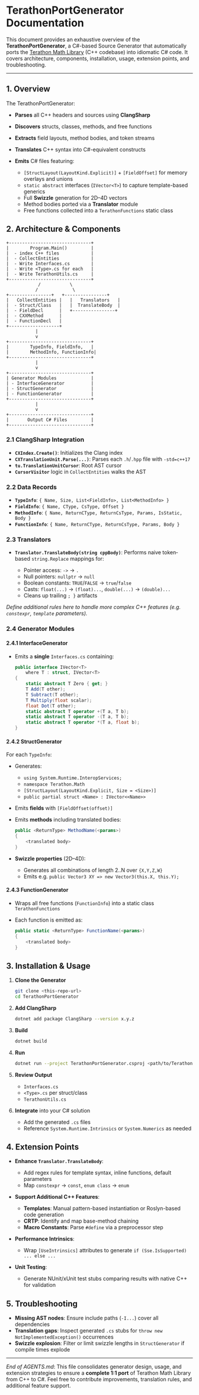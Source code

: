 # TerathonPortGenerator Documentation

This document provides an exhaustive overview of the **TerathonPortGenerator**, a C#-based Source Generator that automatically ports the [Terathon Math Library](https://github.com/EricLengyel/Terathon-Math-Library) (C++ codebase) into idiomatic C# code. It covers architecture, components, installation, usage, extension points, and troubleshooting.

---

## 1. Overview

The TerathonPortGenerator:

* **Parses** all C++ headers and sources using **ClangSharp**
* **Discovers** structs, classes, methods, and free functions
* **Extracts** field layouts, method bodies, and token streams
* **Translates** C++ syntax into C#-equivalent constructs
* **Emits** C# files featuring:

  * `[StructLayout(LayoutKind.Explicit)]` + `[FieldOffset]` for memory overlays and unions
  * `static abstract` interfaces (`IVector<T>`) to capture template-based generics
  * Full **Swizzle** generation for 2D–4D vectors
  * Method bodies ported via a **Translator** module
  * Free functions collected into a `TerathonFunctions` static class

## 2. Architecture & Components

```
+-------------------------------+
|        Program.Main()         |
|  - index C++ files            |
|  - CollectEntities            |
|  - Write Interfaces.cs        |
|  - Write <Type>.cs for each   |
|  - Write TerathonUtils.cs     |
+-------------------------------+
            /           \
           /             \
+----------------+   +----------------+
|   CollectEntities |   |   Translators   |
|  - Struct/Class   |   |  TranslateBody  |
|  - FieldDecl      |   +----------------+
|  - CXXMethod      |
|  - FunctionDecl   |
+-------------------+
           |
           v
+-------------------------------+
|        TypeInfo, FieldInfo,   |
|        MethodInfo, FunctionInfo|
+-------------------------------+
           |
           v
+-------------------------------+
| Generator Modules             |
| - InterfaceGenerator          |
| - StructGenerator             |
| - FunctionGenerator           |
+-------------------------------+
           |
           v
+-------------------------------+
|       Output C# Files         |
+-------------------------------+
```

### 2.1 ClangSharp Integration

* **`CXIndex.Create()`**: Initializes the Clang index
* **`CXTranslationUnit.Parse(...)`**: Parses each `.h`/`.hpp` file with `-std=c++17`
* **`tu.TranslationUnitCursor`**: Root AST cursor
* **`CursorVisitor`** logic in `CollectEntities` walks the AST

### 2.2 Data Records

* **`TypeInfo`**: `{ Name, Size, List<FieldInfo>, List<MethodInfo> }`
* **`FieldInfo`**: `{ Name, CType, CsType, Offset }`
* **`MethodInfo`**: `{ Name, ReturnCType, ReturnCsType, Params, IsStatic, Body }`
* **`FunctionInfo`**: `{ Name, ReturnCType, ReturnCsType, Params, Body }`

### 2.3 Translators

* **`Translator.TranslateBody(string cppBody)`**: Performs naive token‐based `string.Replace` mappings for:

  * Pointer access: `->` → `.`
  * Null pointers: `nullptr` → `null`
  * Boolean constants: `TRUE`/`FALSE` → `true`/`false`
  * Casts: `float(...)` → `(float)...`, `double(...)` → `(double)...`
  * Cleans up trailing `; }` artifacts

*Define additional rules here to handle more complex C++ features (e.g. `constexpr`, `template` parameters).*

### 2.4 Generator Modules

#### 2.4.1 InterfaceGenerator

* Emits a **single** `Interfaces.cs` containing:

  ```csharp
  public interface IVector<T>
      where T : struct, IVector<T>
  {
      static abstract T Zero { get; }
      T Add(T other);
      T Subtract(T other);
      T Multiply(float scalar);
      float Dot(T other);
      static abstract T operator +(T a, T b);
      static abstract T operator -(T a, T b);
      static abstract T operator *(T a, float b);
  }
  ```

#### 2.4.2 StructGenerator

For each `TypeInfo`:

* Generates:

  * `using System.Runtime.InteropServices;`
  * `namespace Terathon.Math`
  * `[StructLayout(LayoutKind.Explicit, Size = <Size>)]`
  * `public partial struct <Name> : IVector<<Name>>`
* Emits **fields** with `[FieldOffset(offset)]`
* Emits **methods** including translated bodies:

  ```csharp
  public <ReturnType> MethodName(<params>)
  {
      <translated body>
  }
  ```
* **Swizzle properties** (2D–4D):

  * Generates all combinations of length 2..N over `{X,Y,Z,W}`
  * Emits e.g. `public Vector3 XY => new Vector3(this.X, this.Y);`

#### 2.4.3 FunctionGenerator

* Wraps all free functions (`FunctionInfo`) into a static class `TerathonFunctions`
* Each function is emitted as:

  ```csharp
  public static <ReturnType> FunctionName(<params>)
  {
      <translated body>
  }
  ```

## 3. Installation & Usage

1. **Clone the Generator**

   ```bash
   git clone <this-repo-url>
   cd TerathonPortGenerator
   ```

2. **Add ClangSharp**

   ```bash
   dotnet add package ClangSharp --version x.y.z
   ```

3. **Build**

   ```bash
   dotnet build
   ```

4. **Run**

   ```bash
   dotnet run --project TerathonPortGenerator.csproj <path/to/Terathon-Repo> <output-directory>
   ```

5. **Review Output**

   * `Interfaces.cs`
   * `<Type>.cs` per struct/class
   * `TerathonUtils.cs`

6. **Integrate** into your C# solution

   * Add the generated `.cs` files
   * Reference `System.Runtime.Intrinsics` or `System.Numerics` as needed

## 4. Extension Points

* **Enhance `Translator.TranslateBody`**:

  * Add regex rules for template syntax, inline functions, default parameters
  * Map `constexpr` → `const`, `enum class` → `enum`

* **Support Additional C++ Features**:

  * **Templates**: Manual pattern-based instantiation or Roslyn-based code generation
  * **CRTP**: Identify and map base-method chaining
  * **Macro Constants**: Parse `#define` via a preprocessor step

* **Performance Intrinsics**:

  * Wrap `[UseIntrinsics]` attributes to generate `if (Sse.IsSupported) ... else ...`

* **Unit Testing**:

  * Generate NUnit/xUnit test stubs comparing results with native C++ for validation

## 5. Troubleshooting

* **Missing AST nodes**: Ensure include paths (`-I...`) cover all dependencies
* **Translation gaps**: Inspect generated `.cs` stubs for `throw new NotImplementedException()` occurrences
* **Swizzle explosion**: Filter or limit swizzle lengths in `StructGenerator` if compile times explode

---

*End of AGENTS.md*: This file consolidates generator design, usage, and extension strategies to ensure a **complete 1:1 port** of Terathon Math Library from C++ to C#. Feel free to contribute improvements, translation rules, and additional feature support.
